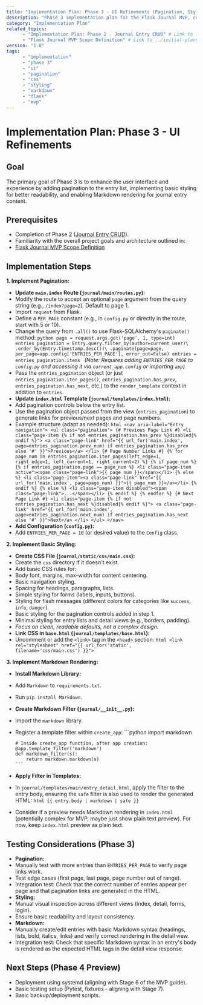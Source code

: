 ```yaml
---
title: "Implementation Plan: Phase 3 - UI Refinements (Pagination, Styling, Markdown)"
description: "Phase 3 implementation plan for the Flask Journal MVP, covering pagination for entries, basic CSS styling, and Markdown rendering for entry content."
category: "Implementation Plan"
related_topics:
      - "Implementation Plan: Phase 2 - Journal Entry CRUD" # Link to ./02-phase-two-entry-crud.md
      - "Flask Journal MVP Scope Definition" # Link to ../initial-planning/mvp-high-level-implementation-guide.md
version: "1.0"
tags:
      - "implementation"
      - "phase 3"
      - "ui"
      - "pagination"
      - "css"
      - "styling"
      - "markdown"
      - "flask"
      - "mvp"
---
```


# Implementation Plan: Phase 3 - UI Refinements

## Goal

The primary goal of Phase 3 is to enhance the user interface and experience by adding pagination to the entry list, implementing basic styling for better readability, and enabling Markdown rendering for journal entry content.

## Prerequisites

-   Completion of Phase 2 ([Journal Entry CRUD](./02-phase-two-entry-crud.md)).
-   Familiarity with the overall project goals and architecture outlined in:
-   [Flask Journal MVP Scope Definition](../initial-planning/mvp-high-level-implementation-guide.md)

## Implementation Steps

**1. Implement Pagination:**

-   **Update `main.index` Route (`journal/main/routes.py`):**
-   Modify the route to accept an optional `page` argument from the query string (e.g., `/index?page=2`). Default to page 1.
-   Import `request` from Flask.
-   Define a `PER_PAGE` constant (e.g., in `config.py` or directly in the route, start with 5 or 10).
-   Change the query from `.all()` to use Flask-SQLAlchemy's `paginate()` method:
        ```python
        page = request.args.get('page', 1, type=int)
        entries_pagination = Entry.query.filter_by(author=current_user)\
                                    .order_by(Entry.timestamp.desc())\
                                    .paginate(page=page, per_page=app.config['ENTRIES_PER_PAGE'], error_out=False)
        entries = entries_pagination.items
        ```
        *(Note: Requires adding `ENTRIES_PER_PAGE` to `config.py` and accessing it via `current_app.config` or importing `app`)*
-   Pass the `entries_pagination` object (or just `entries_pagination.iter_pages()`, `entries_pagination.has_prev`, `entries_pagination.has_next`, etc.) to the `render_template` context in addition to `entries`.
-   **Update `index.html` Template (`journal/templates/index.html`):**
-   Add pagination controls below the entry list.
-   Use the pagination object passed from the view (`entries_pagination`) to generate links for previous/next pages and page numbers.
-   Example structure (adapt as needed):
        ```html
        <nav aria-label="Entry navigation">
            <ul class="pagination">
                {# Previous Page Link #}
                <li class="page-item {% if not entries_pagination.has_prev %}disabled{% endif %}">
                    <a class="page-link" href="{{ url_for('main.index', page=entries_pagination.prev_num) if entries_pagination.has_prev else '#' }}">Previous</a>
                </li>
                {# Page Number Links #}
                {% for page_num in entries_pagination.iter_pages(left_edge=1, right_edge=1, left_current=1, right_current=2) %}
                    {% if page_num %}
                        {% if entries_pagination.page == page_num %}
                            <li class="page-item active"><span class="page-link">{{ page_num }}</span></li>
                        {% else %}
                            <li class="page-item"><a class="page-link" href="{{ url_for('main.index', page=page_num) }}">{{ page_num }}</a></li>
                        {% endif %}
                    {% else %}
                        <li class="page-item disabled"><span class="page-link">...</span></li>
                    {% endif %}
                {% endfor %}
                {# Next Page Link #}
                <li class="page-item {% if not entries_pagination.has_next %}disabled{% endif %}">
                    <a class="page-link" href="{{ url_for('main.index', page=entries_pagination.next_num) if entries_pagination.has_next else '#' }}">Next</a>
                </li>
            </ul>
        </nav>
        ```
-   **Add Configuration (`config.py`):**
-   Add `ENTRIES_PER_PAGE = 10` (or desired value) to the `Config` class.

**2. Implement Basic Styling:**

-   **Create CSS File (`journal/static/css/main.css`):**
-   Create the `css` directory if it doesn't exist.
-   Add basic CSS rules for:
-   Body font, margins, max-width for content centering.
-   Basic navigation styling.
-   Spacing for headings, paragraphs, lists.
-   Simple styling for forms (labels, inputs, buttons).
-   Styling for flash messages (different colors for categories like `success`, `info`, `danger`).
-   Basic styling for the pagination controls added in step 1.
-   Minimal styling for entry lists and detail views (e.g., borders, padding).
-   *Focus on clean, readable defaults, not a complex design.*
-   **Link CSS in `base.html` (`journal/templates/base.html`):**
-   Uncomment or add the `<link>` tag in the `<head>` section:
        ```html
        <link rel="stylesheet" href="{{ url_for('static', filename='css/main.css') }}">
        ```

**3. Implement Markdown Rendering:**

-   **Install Markdown Library:**
-   Add `Markdown` to `requirements.txt`.
-   Run `pip install Markdown`.
-   **Create Markdown Filter (`journal/__init__.py`):**
-   Import the `markdown` library.
-   Register a template filter within `create_app`:
        ```python
        import markdown

        # Inside create_app function, after app creation:
        @app.template_filter('markdown')
        def markdown_filter(s):
            return markdown.markdown(s)
        ```
-   **Apply Filter in Templates:**
-   In `journal/templates/main/entry_detail.html`, apply the filter to the entry body, ensuring the `safe` filter is also used to render the generated HTML:
        ```html
        {{ entry.body | markdown | safe }}
        ```
-   Consider if a preview needs Markdown rendering in `index.html` (potentially complex for MVP, maybe just show plain text preview). For now, keep `index.html` preview as plain text.

## Testing Considerations (Phase 3)

-   **Pagination:**
-   Manually test with more entries than `ENTRIES_PER_PAGE` to verify page links work.
-   Test edge cases (first page, last page, page number out of range).
-   Integration test: Check that the correct number of entries appear per page and that pagination links are generated in the HTML.
-   **Styling:**
-   Manual visual inspection across different views (index, detail, forms, login).
-   Ensure basic readability and layout consistency.
-   **Markdown:**
-   Manually create/edit entries with basic Markdown syntax (headings, lists, bold, italics, links) and verify correct rendering in the detail view.
-   Integration test: Check that specific Markdown syntax in an entry's body is rendered as the expected HTML tags in the detail view response.

## Next Steps (Phase 4 Preview)

-   Deployment using systemd (aligning with Stage 6 of the MVP guide).
-   Basic testing setup (Pytest, fixtures - aligning with Stage 7).
-   Basic backup/deployment scripts.